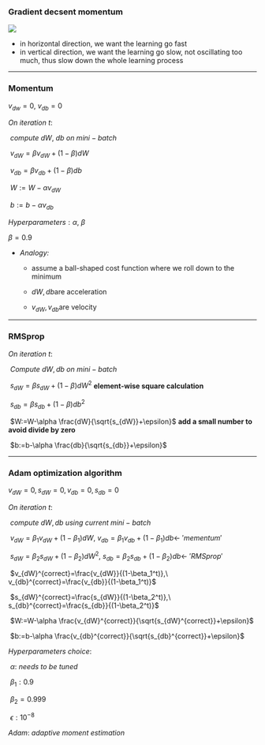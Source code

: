 ### Gradient decsent momentum

<img src='https://raw.githubusercontent.com/yujuezhao/deeplearning-course/master/2%E3%80%81Improving%20Deep%20Neural%20Networks%EF%BC%9AHyperparameter%20tuning%2C%20Regularization%20and%20Optimization/Week2/Lesson1/images/5.PNG'>

* in horizontal direction, we want the learning go fast
* in vertical direction, we want the learning go slow, not oscillating too much, thus slow down the whole learning process

***

### <a name='momentum'>Momentum</a>

$v_{dw}=0,\ v_{db}=0$

$On\ iteration\ t:$

​	$compute\ dW,\ db\ on\ mini-batch​$

​	$v_{dW}=\beta v_{dW}+(1-\beta)dW​$

​	$v_{db}=\beta v_{db}+(1-\beta)db​$

​	$W:=W-\alpha v_{dW}​$

​	$b:=b-\alpha v_{db}​$

$Hyperparameters: \alpha,\ \beta​$

$\beta=0.9$

* *Analogy:*

  * assume a ball-shaped cost function where we roll down to the minimum

  * $dW, db​$ are acceleration

  * $v_{dW},v_{db}​$ are velocity

***

### <a name='rmsprop'>RMSprop</a>

$On\ iteration\ t:$

​	$Compute\ dW,db\ on\ mini-batch$

​	$s_{dW}=\beta s_{dW}+(1-\beta)dW^2$ **element-wise square calculation**

​	$s_{db}=\beta s_{db}+(1-\beta)db^2$

​	$W:=W-\alpha \frac{dW}{\sqrt{s_{dW}}+\epsilon}$ **add a small number to avoid divide by zero**

​	$b:=b-\alpha \frac{db}{\sqrt{s_{db}}+\epsilon}$

***

### <a name='adam'>Adam optimization algorithm</a>

$v_{dW}=0,s_{dW}=0,v_{db}=0,s_{db}=0$

$On\ iteration\ t:$

​	$compute\ dW, db\ using\  current\ mini-batch$

​	$v_{dW}=\beta_1v_{dW}+(1-\beta_1)dW,\ v_{db}=\beta_1v_{db}+(1-\beta_1)db \gets \ 'mementum'$

​	$s_{dW}=\beta_2s_{dW}+(1-\beta_2)dW^2,\ s_{db}=\beta_2s_{db}+(1-\beta_2)db \gets\ 'RMSprop'$

​	$v_{dW}^{correct}=\frac{v_{dW}}{(1-\beta_1^t)},\ v_{db}^{correct}=\frac{v_{db}}{(1-\beta_1^t)}$

​	$s_{dW}^{correct}=\frac{s_{dW}}{(1-\beta_2^t)},\ s_{db}^{correct}=\frac{s_{db}}{(1-\beta_2^t)}$	

​	$W:=W-\alpha \frac{v_{dW}^{correct}}{\sqrt{s_{dW}^{correct}}+\epsilon}$

​	$b:=b-\alpha \frac{v_{db}^{correct}}{\sqrt{s_{db}^{correct}}+\epsilon}$

$Hyperparameters\ choice:$

​	$\alpha:\ needs\ to\ be\ tuned$

​	$\beta_1:0.9$

​	$\beta_2=0.999$

​	$\epsilon:10^{-8}$

$Adam:\ adaptive\ moment\ estimation$

